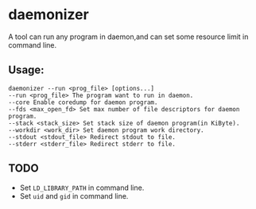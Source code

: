 daemonizer
===

A tool can run any program in daemon,and can set some resource limit in command line.

Usage:
---

```
daemonizer --run <prog_file> [options...]
--run <prog_file> The program want to run in daemon.
--core Enable coredump for daemon program.
--fds <max_open_fd> Set max number of file descriptors for daemon program.
--stack <stack_size> Set stack size of daemon program(in KiByte).
--workdir <work_dir> Set daemon program work directory.
--stdout <stdout_file> Redirect stdout to file.
--stderr <stderr_file> Redirect stderr to file.
```

TODO
---

* Set ```LD_LIBRARY_PATH``` in command line.
* Set ```uid``` and ```gid``` in command line.